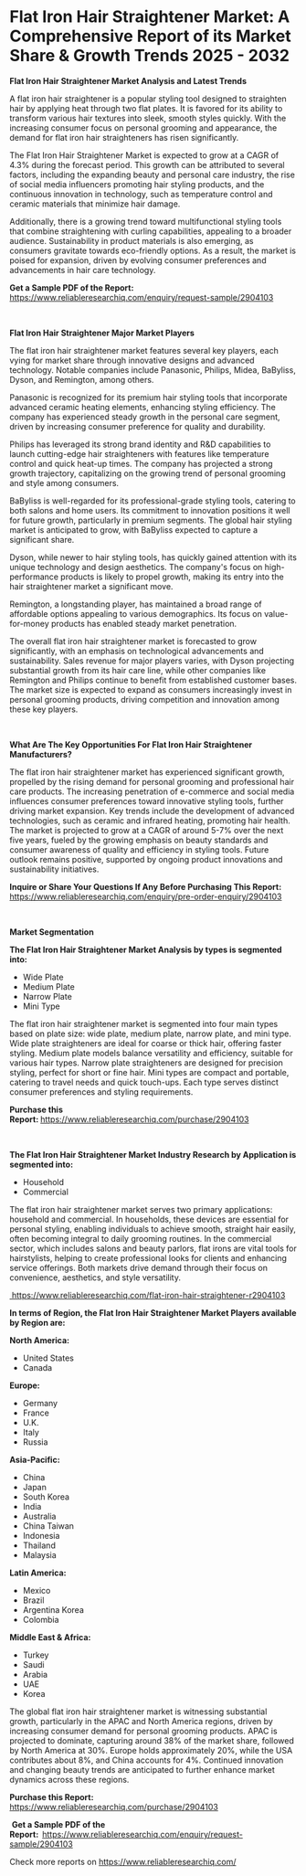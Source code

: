 <p><h1>Flat Iron Hair Straightener Market: A Comprehensive Report of its Market Share & Growth Trends 2025 - 2032</h1></p><p><strong>Flat Iron Hair Straightener Market Analysis and Latest Trends</strong></p>
<p><p>A flat iron hair straightener is a popular styling tool designed to straighten hair by applying heat through two flat plates. It is favored for its ability to transform various hair textures into sleek, smooth styles quickly. With the increasing consumer focus on personal grooming and appearance, the demand for flat iron hair straighteners has risen significantly.</p><p>The Flat Iron Hair Straightener Market is expected to grow at a CAGR of 4.3% during the forecast period. This growth can be attributed to several factors, including the expanding beauty and personal care industry, the rise of social media influencers promoting hair styling products, and the continuous innovation in technology, such as temperature control and ceramic materials that minimize hair damage. </p><p>Additionally, there is a growing trend toward multifunctional styling tools that combine straightening with curling capabilities, appealing to a broader audience. Sustainability in product materials is also emerging, as consumers gravitate towards eco-friendly options. As a result, the market is poised for expansion, driven by evolving consumer preferences and advancements in hair care technology.</p></p>
<p><strong>Get a Sample PDF of the Report:&nbsp;</strong> <a href="https://www.reliableresearchiq.com/enquiry/request-sample/2904103?utm_campaign=3124&utm_medium=2&utm_source=Github&utm_content=ia&utm_term=11032025&utm_id=flat-iron-hair-straightener">https://www.reliableresearchiq.com/enquiry/request-sample/2904103</a></p>
<p>&nbsp;</p>
<p><strong>Flat Iron Hair Straightener Major Market Players</strong></p>
<p><p>The flat iron hair straightener market features several key players, each vying for market share through innovative designs and advanced technology. Notable companies include Panasonic, Philips, Midea, BaByliss, Dyson, and Remington, among others.</p><p>Panasonic is recognized for its premium hair styling tools that incorporate advanced ceramic heating elements, enhancing styling efficiency. The company has experienced steady growth in the personal care segment, driven by increasing consumer preference for quality and durability.</p><p>Philips has leveraged its strong brand identity and R&D capabilities to launch cutting-edge hair straighteners with features like temperature control and quick heat-up times. The company has projected a strong growth trajectory, capitalizing on the growing trend of personal grooming and style among consumers.</p><p>BaByliss is well-regarded for its professional-grade styling tools, catering to both salons and home users. Its commitment to innovation positions it well for future growth, particularly in premium segments. The global hair styling market is anticipated to grow, with BaByliss expected to capture a significant share.</p><p>Dyson, while newer to hair styling tools, has quickly gained attention with its unique technology and design aesthetics. The company's focus on high-performance products is likely to propel growth, making its entry into the hair straightener market a significant move.</p><p>Remington, a longstanding player, has maintained a broad range of affordable options appealing to various demographics. Its focus on value-for-money products has enabled steady market penetration.</p><p>The overall flat iron hair straightener market is forecasted to grow significantly, with an emphasis on technological advancements and sustainability. Sales revenue for major players varies, with Dyson projecting substantial growth from its hair care line, while other companies like Remington and Philips continue to benefit from established customer bases. The market size is expected to expand as consumers increasingly invest in personal grooming products, driving competition and innovation among these key players.</p></p>
<p>&nbsp;</p>
<p><strong>What Are The Key Opportunities For Flat Iron Hair Straightener Manufacturers?</strong></p>
<p><p>The flat iron hair straightener market has experienced significant growth, propelled by the rising demand for personal grooming and professional hair care products. The increasing penetration of e-commerce and social media influences consumer preferences toward innovative styling tools, further driving market expansion. Key trends include the development of advanced technologies, such as ceramic and infrared heating, promoting hair health. The market is projected to grow at a CAGR of around 5-7% over the next five years, fueled by the growing emphasis on beauty standards and consumer awareness of quality and efficiency in styling tools. Future outlook remains positive, supported by ongoing product innovations and sustainability initiatives.</p></p>
<p><strong>Inquire or Share Your Questions If Any Before Purchasing This Report:</strong> <a href="https://www.reliableresearchiq.com/enquiry/pre-order-enquiry/2904103?utm_campaign=3124&utm_medium=2&utm_source=Github&utm_content=ia&utm_term=11032025&utm_id=flat-iron-hair-straightener">https://www.reliableresearchiq.com/enquiry/pre-order-enquiry/2904103</a></p>
<p>&nbsp;</p>
<p><strong>Market Segmentation</strong></p>
<p><strong>The Flat Iron Hair Straightener Market Analysis by types is segmented into:</strong></p>
<p><ul><li>Wide Plate</li><li>Medium Plate</li><li>Narrow Plate</li><li>Mini Type</li></ul></p>
<p><p>The flat iron hair straightener market is segmented into four main types based on plate size: wide plate, medium plate, narrow plate, and mini type. Wide plate straighteners are ideal for coarse or thick hair, offering faster styling. Medium plate models balance versatility and efficiency, suitable for various hair types. Narrow plate straighteners are designed for precision styling, perfect for short or fine hair. Mini types are compact and portable, catering to travel needs and quick touch-ups. Each type serves distinct consumer preferences and styling requirements.</p></p>
<p><strong>Purchase this Report:&nbsp;</strong><a href="https://www.reliableresearchiq.com/purchase/2904103?utm_campaign=3124&utm_medium=2&utm_source=Github&utm_content=ia&utm_term=11032025&utm_id=flat-iron-hair-straightener">https://www.reliableresearchiq.com/purchase/2904103</a></p>
<p>&nbsp;</p>
<p><strong>The Flat Iron Hair Straightener Market Industry Research by Application is segmented into:</strong></p>
<p><ul><li>Household</li><li>Commercial</li></ul></p>
<p><p>The flat iron hair straightener market serves two primary applications: household and commercial. In households, these devices are essential for personal styling, enabling individuals to achieve smooth, straight hair easily, often becoming integral to daily grooming routines. In the commercial sector, which includes salons and beauty parlors, flat irons are vital tools for hairstylists, helping to create professional looks for clients and enhancing service offerings. Both markets drive demand through their focus on convenience, aesthetics, and style versatility.</p></p>
<p><a href="https://www.reliableresearchiq.com/flat-iron-hair-straightener-r2904103?utm_campaign=3124&utm_medium=2&utm_source=Github&utm_content=ia&utm_term=11032025&utm_id=flat-iron-hair-straightener">&nbsp;https://www.reliableresearchiq.com/flat-iron-hair-straightener-r2904103</a></p>
<p><strong>In terms of Region, the Flat Iron Hair Straightener Market Players available by Region are:</strong></p>
<p>
    <p> <strong> North America: </strong>
        <ul>
            <li>United States</li>
            <li>Canada</li>
        </ul>
        </p> 
    <p> <strong> Europe: </strong>
        <ul>
            <li>Germany</li>
            <li>France</li>
            <li>U.K.</li>
            <li>Italy</li>
            <li>Russia</li>
        </ul>
        </p> 
    <p> <strong> Asia-Pacific: </strong>
        <ul>
            <li>China</li>
            <li>Japan</li>
            <li>South Korea</li>
            <li>India</li>
            <li>Australia</li>
            <li>China Taiwan</li>
            <li>Indonesia</li>
            <li>Thailand</li>
            <li>Malaysia</li>
        </ul>
        </p> 
    <p> <strong> Latin America: </strong>
        <ul>
            <li>Mexico</li>
            <li>Brazil</li>
            <li>Argentina Korea</li>
            <li>Colombia</li>
        </ul>
        </p> 
    <p> <strong> Middle East & Africa: </strong>
        <ul>
            <li>Turkey</li>
            <li>Saudi</li>
            <li>Arabia</li>
            <li>UAE</li>
            <li>Korea</li>
        </ul>
    </p>
    </p>
<p><p>The global flat iron hair straightener market is witnessing substantial growth, particularly in the APAC and North America regions, driven by increasing consumer demand for personal grooming products. APAC is projected to dominate, capturing around 38% of the market share, followed by North America at 30%. Europe holds approximately 20%, while the USA contributes about 8%, and China accounts for 4%. Continued innovation and changing beauty trends are anticipated to further enhance market dynamics across these regions.</p></p>
<p><strong>Purchase this Report: </strong><a href="https://www.reliableresearchiq.com/purchase/2904103?utm_campaign=3124&utm_medium=2&utm_source=Github&utm_content=ia&utm_term=11032025&utm_id=flat-iron-hair-straightener">https://www.reliableresearchiq.com/purchase/2904103</a></p>
<p>&nbsp;<strong>Get a Sample PDF of the Report:&nbsp;&nbsp;</strong><a href="https://www.reliableresearchiq.com/enquiry/request-sample/2904103?utm_campaign=3124&utm_medium=2&utm_source=Github&utm_content=ia&utm_term=11032025&utm_id=flat-iron-hair-straightener">https://www.reliableresearchiq.com/enquiry/request-sample/2904103</a></p>
<p><strong></strong></p>
<p>Check more reports on <a href="https://www.reliableresearchiq.com/?utm_campaign=3124&utm_medium=2&utm_source=Github&utm_content=ia&utm_term=11032025&utm_id=flat-iron-hair-straightener">https://www.reliableresearchiq.com/</a></p>